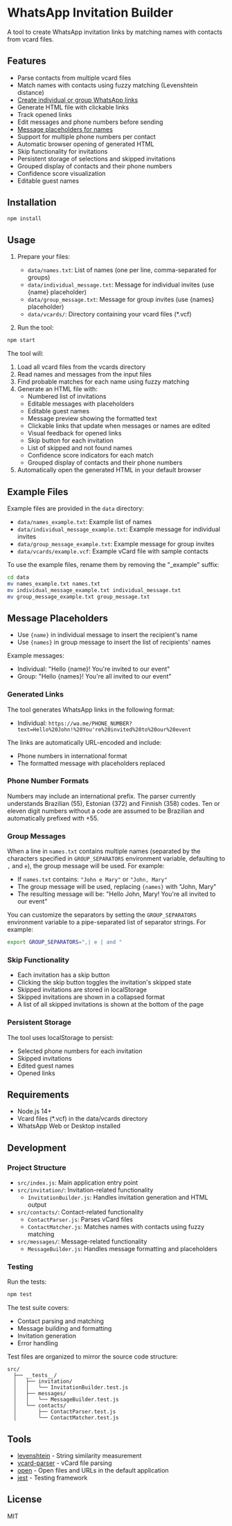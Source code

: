 # WhatsApp Invitation Builder

A tool to create WhatsApp invitation links by matching names with contacts from vcard files.

## Features

- Parse contacts from multiple vcard files
- Match names with contacts using fuzzy matching (Levenshtein distance)
- [Create individual or group WhatsApp links](#message-placeholders)
- Generate HTML file with clickable links
- Track opened links
- Edit messages and phone numbers before sending
- [Message placeholders for names](#message-placeholders)
- Support for multiple phone numbers per contact
- Automatic browser opening of generated HTML
- Skip functionality for invitations
- Persistent storage of selections and skipped invitations
- Grouped display of contacts and their phone numbers
- Confidence score visualization
- Editable guest names

## Installation

```bash
npm install
```

## Usage

1. Prepare your files:

   - `data/names.txt`: List of names (one per line, comma-separated for groups)
   - `data/individual_message.txt`: Message for individual invites (use {name} placeholder)
   - `data/group_message.txt`: Message for group invites (use {names} placeholder)
   - `data/vcards/`: Directory containing your vcard files (*.vcf)

2. Run the tool:

```bash
npm start
```

The tool will:

1. Load all vcard files from the vcards directory
2. Read names and messages from the input files
3. Find probable matches for each name using fuzzy matching
4. Generate an HTML file with:
   - Numbered list of invitations
   - Editable messages with placeholders
   - Editable guest names
   - Message preview showing the formatted text
   - Clickable links that update when messages or names are edited
   - Visual feedback for opened links
   - Skip button for each invitation
   - List of skipped and not found names
   - Confidence score indicators for each match
   - Grouped display of contacts and their phone numbers
5. Automatically open the generated HTML in your default browser

## Example Files

Example files are provided in the `data` directory:

- `data/names_example.txt`: Example list of names
- `data/individual_message_example.txt`: Example message for individual invites
- `data/group_message_example.txt`: Example message for group invites
- `data/vcards/example.vcf`: Example vCard file with sample contacts

To use the example files, rename them by removing the "_example" suffix:

```bash
cd data
mv names_example.txt names.txt
mv individual_message_example.txt individual_message.txt
mv group_message_example.txt group_message.txt
```

## Message Placeholders

- Use `{name}` in individual message to insert the recipient's name
- Use `{names}` in group message to insert the list of recipients' names

Example messages:

- Individual: "Hello {name}! You're invited to our event"
- Group: "Hello {names}! You're all invited to our event"

### Generated Links

The tool generates WhatsApp links in the following format:

- Individual: `https://wa.me/PHONE_NUMBER?text=Hello%20John!%20You're%20invited%20to%20our%20event`

The links are automatically URL-encoded and include:
- Phone numbers in international format
- The formatted message with placeholders replaced

### Phone Number Formats

Numbers may include an international prefix. The parser currently understands Brazilian (55), Estonian (372) and Finnish (358) codes. Ten or eleven digit numbers without a code are assumed to be Brazilian and automatically prefixed with +55.

### Group Messages

When a line in `names.txt` contains multiple names (separated by the characters specified in `GROUP_SEPARATORS` environment variable, defaulting to `,` and ` e `), the group message will be used. For example:

- If `names.txt` contains: `"John e Mary"` or `"John, Mary"`
- The group message will be used, replacing `{names}` with "John, Mary"
- The resulting message will be: "Hello John, Mary! You're all invited to our event"

You can customize the separators by setting the `GROUP_SEPARATORS` environment variable to a pipe-separated list of separator strings. For example:
```bash
export GROUP_SEPARATORS=",| e | and "
```

### Skip Functionality

- Each invitation has a skip button
- Clicking the skip button toggles the invitation's skipped state
- Skipped invitations are stored in localStorage
- Skipped invitations are shown in a collapsed format
- A list of all skipped invitations is shown at the bottom of the page

### Persistent Storage

The tool uses localStorage to persist:
- Selected phone numbers for each invitation
- Skipped invitations
- Edited guest names
- Opened links

## Requirements

- Node.js 14+
- Vcard files (*.vcf) in the data/vcards directory
- WhatsApp Web or Desktop installed

## Development

### Project Structure

- `src/index.js`: Main application entry point
- `src/invitation/`: Invitation-related functionality
  - `InvitationBuilder.js`: Handles invitation generation and HTML output
- `src/contacts/`: Contact-related functionality
  - `ContactParser.js`: Parses vCard files
  - `ContactMatcher.js`: Matches names with contacts using fuzzy matching
- `src/messages/`: Message-related functionality
  - `MessageBuilder.js`: Handles message formatting and placeholders

### Testing

Run the tests:

```bash
npm test
```

The test suite covers:
- Contact parsing and matching
- Message building and formatting
- Invitation generation
- Error handling

Test files are organized to mirror the source code structure:
```
src/
  ├── __tests__/
  │   ├── invitation/
  │   │   └── InvitationBuilder.test.js
  │   ├── messages/
  │   │   └── MessageBuilder.test.js
  │   └── contacts/
  │       ├── ContactParser.test.js
  │       └── ContactMatcher.test.js
```

## Tools

- [levenshtein](https://github.com/gf3/Levenshtein) - String similarity measurement
- [vcard-parser](https://github.com/taoyuan/vcard-parser) - vCard file parsing
- [open](https://github.com/sindresorhus/open) - Open files and URLs in the default application
- [jest](https://jestjs.io/) - Testing framework

## License

MIT
